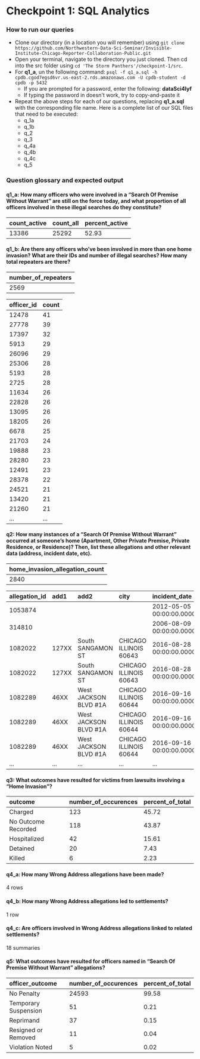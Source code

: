 # Checkpoint 1: SQL Analytics

### How to run our queries

* Clone our directory (in a location you will remember) using `git clone https://github.com/Northwestern-Data-Sci-Seminar/Invisible-Institute-Chicago-Reporter-Collaboration-Public.git`
* Open your terminal, navigate to the directory you just cloned. Then cd into the src folder using `cd 'The Storm Panthers'/checkpoint-1/src`.
* For **q1_a**, un the following command: `psql -f q1_a.sql -h cpdb.cgod7egsd6vr.us-east-2.rds.amazonaws.com -U cpdb-student -d cpdb -p 5432`
    - If you are prompted for a password, enter the following: **dataSci4lyf**
    - If typing the password in doesn't work, try to copy-and-paste it
* Repeat the above steps for each of our questions, replacing **q1_a.sql** with the corresponding file name. Here is a complete list of our SQL files that need to be executed:
    - q_1a
    - q_1b
    - q_2
    - q_3
    - q_4a
    - q_4b
    - q_4c
    - q_5

### Question glossary and expected output

#### q1_a: How many officers who were involved in a “Search Of Premise Without Warrant” are still on the force today, and what proportion of all officers involved in these illegal searches do they constitute?

| count\_active | count\_all | percent\_active |
| :--- | :--- | :--- |
| 13386 | 25292 | 52.93 |



#### q1_b: Are there any officers who’ve been involved in more than one home invasion? What are their IDs and number of illegal searches? How many total repeaters are there?

| number\_of\_repeaters |
| :--- |
| 2569 |

| officer\_id | count |
| :--- | :--- |
| 12478 | 41 |
| 27778 | 39 |
| 17397 | 32 |
| 5913 | 29 |
| 26096 | 29 |
| 25306 | 28 |
| 5193 | 28 |
| 2725 | 28 |
| 11634 | 26 |
| 22828 | 26 |
| 13095 | 26 |
| 18205 | 26 |
| 6678 | 25 |
| 21703 | 24 |
| 19888 | 23 |
| 28280 | 23 |
| 12491 | 23 |
| 28378 | 22 |
| 24521 | 21 |
| 13420 | 21 |
| 21260 | 21 |
| ...  | ... |



#### q2: How many instances of a “Search Of Premise Without Warrant” occurred at someone’s home (Apartment, Other Private Premise, Private Residence, or Residence)? Then, list these allegations and other relevant data (address, incident date, etc).
| home\_invasion\_allegation\_count |
| :--- |
| 2840 |


| allegation\_id | add1 | add2 | city | incident\_date | location |
| :--- | :--- | :--- | :--- | :--- | :--- |
| 1053874 |  |  |  | 2012-05-05 00:00:00.000000 | Private Residence |
| 314810 |  |  |  | 2006-08-09 00:00:00.000000 | Private Residence |
| 1082022 | 127XX | South SANGAMON ST | CHICAGO ILLINOIS 60643 | 2016-08-28 00:00:00.000000 | Residence |
| 1082022 | 127XX | South SANGAMON ST | CHICAGO ILLINOIS 60643 | 2016-08-28 00:00:00.000000 | Residence |
| 1082289 | 46XX | West JACKSON BLVD #1A | CHICAGO ILLINOIS 60644 | 2016-09-16 00:00:00.000000 | Apartment |
| 1082289 | 46XX | West JACKSON BLVD #1A | CHICAGO ILLINOIS 60644 | 2016-09-16 00:00:00.000000 | Apartment |
| 1082289 | 46XX | West JACKSON BLVD #1A | CHICAGO ILLINOIS 60644 | 2016-09-16 00:00:00.000000 | Apartment |
| ... | ... | ... | ... | ... | ... |


#### q3: What outcomes have resulted for victims from lawsuits involving a “Home Invasion”?
| outcome | number\_of\_occurences | percent\_of\_total |
| :--- | :--- | :--- |
| Charged | 123 | 45.72 |
| No Outcome Recorded | 118 | 43.87 |
| Hospitalized | 42 | 15.61 |
| Detained | 20 | 7.43 |
| Killed | 6 | 2.23 |


#### **q4_a**: How many Wrong Address allegations have been made?
4 rows
#### **q4_b**: How many Wrong Address allegations led to settlements?
1 row
#### **q4_c**: Are officers involved in Wrong Address allegations linked to related settlements?
18 summaries


#### q5: What outcomes have resulted for officers named in “Search Of Premise Without Warrant” allegations?
| officer\_outcome | number\_of\_occurences | percent\_of\_total |
| :--- | :--- | :--- |
| No Penalty | 24593 | 99.58 |
| Temporary Suspension | 51 | 0.21 |
| Reprimand | 37 | 0.15 |
| Resigned or Removed | 11 | 0.04 |
| Violation Noted | 5 | 0.02 |
